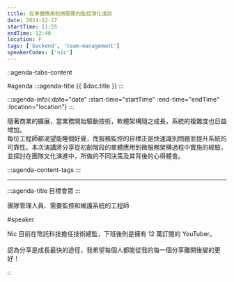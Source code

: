 ```yaml
---
title: 從單體應用到微服務的監控演化淺談
date: 2024-12-27
startTime: 11:55
endTime: 12:40
location: F
tags: ['backend', 'team-management']
speakerCodes: ['nic']
---
```


::agenda-tabs-content
<!--議程資訊-->
#agenda
:::agenda-title
{{ $doc.title }}
:::

:::agenda-info{:date="date" :start-time="startTime" :end-time="endTime" :location="location"}
:::

<!--議程資訊(內容)-->
隨著商業的擴展，當業務開始驅動技術，軟體架構隨之成長，系統的複雜度也日益增加。<br>
每位工程師都渴望能睡個好覺，而服務監控的目標正是快速識別問題並提升系統的可靠性。本次演講將分享從初創階段的單體應用到微服務架構過程中實施的經驗，並探討在團隊文化演進中，所做的不同決策及其背後的心得體會。

:::agenda-content-tags
:::

---

:::agenda-title
目標會眾
:::

<!--目標會眾(內容)-->
團隊管理人員、需要監控和維護系統的工程師

<!--講者介紹-->
#speaker
<!--講者介紹(內容)-->
Nic 目前在幣託科技擔任技術總監，下班後則是擁有 12 萬訂閱的 YouTuber。
<br><br>
認為分享是成長最快的途徑，我希望每個人都能從我的每一個分享離開後變的更好！

::
